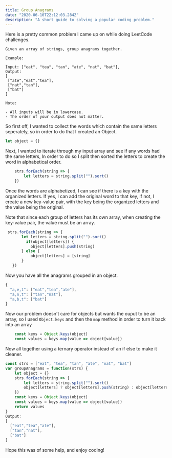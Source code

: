 ```yaml
---
title: Group Anagrams
date: "2020-06-10T22:12:03.284Z"
description: "A short guide to solving a popular coding problem."
---
```


Here is a pretty common problem I came up on while doing LeetCode challenges. 

 ```
 Given an array of strings, group anagrams together.

 Example: 

Input: ["eat", "tea", "tan", "ate", "nat", "bat"],
Output:
[
  ["ate","eat","tea"],
  ["nat","tan"],
  ["bat"]
]

Note:

- All inputs will be in lowercase.
- The order of your output does not matter.
```

So first off, I wanted to collect the words which contain the same letters seperately, so in order to do that I created an Object. 

```js
let object = {}
```

Next, I wanted to iterate through my input array and see if any words had the same letters, In order to do so I split then sorted the letters to create the word in alphabetical order.

```js
    strs.forEach(string => {
        let letters = string.split("").sort()
    }) 
```

 Once the words are alphabetized, I can see if there is a key with the organized letters. If yes, I can add the original word to that key, if not, I create a new key-value pair, with the key being the organized letters and the value being the original. 
 
 Note that since each group of letters has its own array, when creating the key-value pair, the value must be an array.

 ```js
  strs.forEach(string => {
        let letters = string.split("").sort()
          if(object[letters]) {
            object[letters].push(string)
        } else {
            object[letters] = [string]
        }
    }) 
 ```

Now you have all the anagrams grouped in an object. 

```js 
{
  "a,e,t": ["eat","tea","ate"],
  "a,n,t": ["tan","nat"],
  "a,b,t": ["bat"]
}
```
Now our problem doesn't care for objects but wants the ouput to be an array, so I used `Object.keys` and then the `map` method in order to turn it back into an array

```js
    const keys = Object.keys(object)
    const values = keys.map(value => object[value])
```
Now all together using a ternary operator instead of an if else to make it cleaner.
```js
const strs = ["eat", "tea", "tan", "ate", "nat", "bat"]
var groupAnagrams = function(strs) {
    let object = {}
    strs.forEach(string => {
        let letters = string.split("").sort()
        object[letters] ? object[letters].push(string) : object[letters] = [string]
    }) 
    const keys = Object.keys(object)
    const values = keys.map(value => object[value])
    return values
}
Output: 
[
  ["eat","tea","ate"],
  ["tan","nat"],
  ["bat"]
]
```


Hope this was of some help, and enjoy coding!